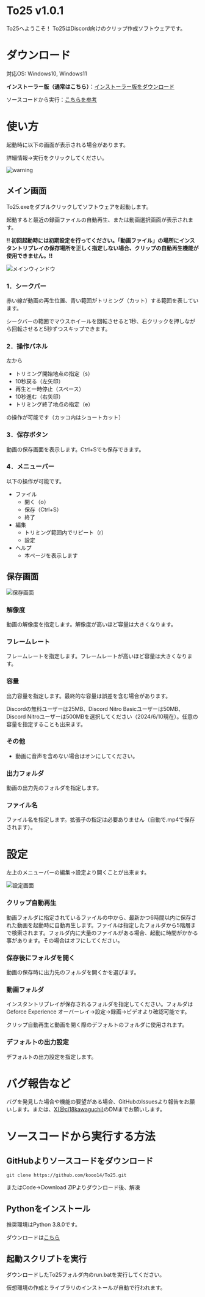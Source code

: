 # To25 v1.0.1
To25へようこそ！
To25はDiscord向けのクリップ作成ソフトウェアです。

# ダウンロード
対応OS: Windows10, Windows11

**インストーラー版（通常はこちら）**：[インストーラー版をダウンロード](https://github.com/kooo14/To25/releases/download/v1.0.1/To25-Windows-Installer.zip)

ソースコードから実行：[こちらを参考](#ソースコードから実行する方法)

# 使い方
起動時に以下の画面が表示される場合があります。

詳細情報→実行をクリックしてください。

![warning](description/warning.png)
## メイン画面
To25.exeをダブルクリックしてソフトウェアを起動します。

起動すると最近の録画ファイルの自動再生、または動画選択画面が表示されます。

**!! 初回起動時には初期設定を行ってください。「動画ファイル」の場所にインスタントリプレイの保存場所を正しく指定しない場合、クリップの自動再生機能が使用できません。!!**

![メインウィンドウ](description/main.png)

### 1．シークバー

赤い線が動画の再生位置、青い範囲がトリミング（カット）する範囲を表しています。

シークバーの範囲でマウスホイールを回転させると1秒、右クリックを押しながら回転させると5秒ずつスキップできます。

### 2．操作パネル

左から
* トリミング開始地点の指定（s）
* 10秒戻る（左矢印）
* 再生と一時停止（スペース）
* 10秒進む（右矢印）
* トリミング終了地点の指定（e）

の操作が可能です（カッコ内はショートカット）

### 3．保存ボタン
動画の保存画面を表示します。Ctrl+Sでも保存できます。

### 4．メニューバー
以下の操作が可能です。
- ファイル
    - 開く（o）
    - 保存（Ctrl+S）
    - 終了
- 編集
    - トリミング範囲内でリピート（r）
    - 設定
- ヘルプ
    - 本ページを表示します

## 保存画面
![保存画面](description/save.png)

### 解像度
動画の解像度を指定します。解像度が高いほど容量は大きくなります。

### フレームレート
フレームレートを指定します。フレームレートが高いほど容量は大きくなります。

### 容量
出力容量を指定します。最終的な容量は誤差を含む場合があります。

Discordの無料ユーザーは25MB、Discord Nitro Basicユーザーは50MB、Discord Nitroユーザーは500MBを選択してください（2024/6/10現在）。任意の容量を指定することも出来ます。

### その他
* 動画に音声を含めない場合はオンにしてください。

### 出力フォルダ
動画の出力先のフォルダを指定します。

### ファイル名
ファイル名を指定します。拡張子の指定は必要ありません（自動で.mp4で保存されます）。


# 設定
左上のメニューバーの編集→設定より開くことが出来ます。

![設定画面](description/setting.png)

### クリップ自動再生
動画フォルダに指定されているファイルの中から、最新かつ6時間以内に保存された動画を起動時に自動再生します。ファイルは指定したフォルダから5階層まで検索されます。フォルダ内に大量のファイルがある場合、起動に時間がかかる事があります。その場合はオフにしてください。

### 保存後にフォルダを開く
動画の保存時に出力先のフォルダを開くかを選びます。

### 動画フォルダ
インスタントリプレイが保存されるフォルダを指定してください。フォルダはGeforce Experience オーバーレイ→設定→録画→ビデオより確認可能です。

クリップ自動再生と動画を開く際のデフォルトのフォルダに使用されます。

### デフォルトの出力設定
デフォルトの出力設定を指定します。

# バグ報告など
バグを発見した場合や機能の要望がある場合、GitHubのIssuesより報告をお願いします。または、[X(@ci18kawaguchi)](https://x.com/ci18kawaguchi)のDMまでお願いします。

# ソースコードから実行する方法
## GitHubよりソースコードをダウンロード

```
git clone https://github.com/kooo14/To25.git
```
またはCode→Download ZIPよりダウンロード後、解凍
## Pythonをインストール
推奨環境はPython 3.8.0です。

ダウンロードは[こちら](https://www.python.org/ftp/python/3.8.0/python-3.8.0-amd64.exe)

## 起動スクリプトを実行
ダウンロードしたTo25フォルダ内のrun.batを実行してください。

仮想環境の作成とライブラリのインストールが自動で行われます。
